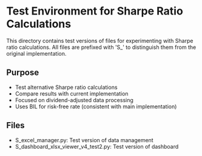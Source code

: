 # Test Environment for Sharpe Ratio Calculations

This directory contains test versions of files for experimenting with Sharpe ratio calculations.
All files are prefixed with 'S_' to distinguish them from the original implementation.

## Purpose
- Test alternative Sharpe ratio calculations
- Compare results with current implementation
- Focused on dividend-adjusted data processing
- Uses BIL for risk-free rate (consistent with main implementation)

## Files
- S_excel_manager.py: Test version of data management
- S_dashboard_xlsx_viewer_v4_test2.py: Test version of dashboard
